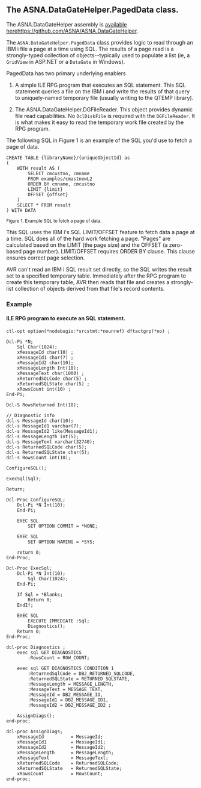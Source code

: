 
## The ASNA.DataGateHelper.PagedData class. 

The ASNA.DataGateHelper assembly is [available here]()https://github.com/ASNA/ASNA.DataGateHelper. 

The `ASNA.DataGateHelper.PagedData` class provides logic to read through an IBM i file a page at a time using SQL. The results of a page read is a strongly-typed collection of objects--typically used to populate a list (ie, a `GridView` in ASP.NET or a `DataGate` in Windows). 

PagedData has two primary underlying enablers

1. A simple ILE RPG program that executes an SQL statement. This SQL statement queries a file on the IBM i and write the results of that query to uniquely-named temporary file (usually writing to the QTEMP library).

2. The ASNA.DataGateHelper.DGFileReader. This object provides dynamic file read capabilities. No `DclDiskFile` is required with the `DGFileReader`. It is what makes it easy to read the temporary work file created by the RPG program.

The following SQL in Figure 1 is an example of the SQL you'd use to fetch a page of data.

```
CREATE TABLE {libraryName}/{uniqueObjectId} as 
(
    WITH result AS ( 
        SELECT cmcustno, cmname 
        FROM examples/cmastnewL2 
        ORDER BY cmname, cmcustno 
        LIMIT {limit} 
        OFFSET {offset} 
    ) 
    SELECT * FROM result 
) WITH DATA
```

<small>Figure 1. Example SQL to fetch a page of data.</small>

This SQL uses the IBM i's SQL LIMIT/OFFSET feature to fetch data a page at a time. SQL does all of the hard work fetching a page. "Pages" are calculated based on the LIMIT (the page size) and the OFFSET (a zero-based page number). LIMIT/OFFSET requires ORDER BY clause. This clause ensures correct page selection. 

AVR can't read an IBM i SQL result set directly, so the SQL writes the result set to a specified temporary table. Immediately after the RPG program to create this temporary table, AVR then reads that file and creates a strongly-list collection of objects derived from that file's record contents. 

### Example





#### ILE RPG program to execute an SQL statement. 

```
ctl-opt option(*nodebugio:*srcstmt:*nounref) dftactgrp(*no) ;

Dcl-Pi *N;
    Sql Char(1024);
    xMessageId char(10) ;
    xMessageId1 char(7) ;
    xMessageId2 char(10);
    xMessageLength Int(10);
    xMessageText char(1000) ;
    xReturnedSQLCode char(5) ;
    xReturnedSQLState char(5) ;
    xRowsCount int(10) ;
End-Pi;

Dcl-S RowsReturned Int(10);

// Diagnostic info
dcl-s MessageId char(10);
dcl-s MessageId1 varchar(7);
dcl-s MessageId2 like(MessageId1);
dcl-s MessageLength int(5);
dcl-s MessageText varchar(32740);
dcl-s ReturnedSQLCode char(5);
dcl-s ReturnedSQLState char(5);
dcl-s RowsCount int(10);

ConfigureSQL();

ExecSql(Sql);

Return;

Dcl-Proc ConfigureSQL;
    Dcl-Pi *N Int(10);
    End-Pi;

    EXEC SQL
        SET OPTION COMMIT = *NONE;

    EXEC SQL
        SET OPTION NAMING = *SYS;

    return 0;
End-Proc;

Dcl-Proc ExecSql;
    Dcl-Pi *N Int(10);
        Sql Char(1024);
    End-Pi;

    If Sql = *Blanks;
        Return 0;
    EndIf;

    EXEC SQL
        EXECUTE IMMEDIATE :Sql;
        Diagnostics();
    Return 0;
End-Proc;

dcl-proc Diagnostics ;
    exec sql GET DIAGNOSTICS
        :RowsCount = ROW_COUNT;

    exec sql GET DIAGNOSTICS CONDITION 1
        :ReturnedSqlCode = DB2_RETURNED_SQLCODE,
        :ReturnedSQLState = RETURNED_SQLSTATE,
        :MessageLength = MESSAGE_LENGTH,
        :MessageText = MESSAGE_TEXT,
        :MessageId = DB2_MESSAGE_ID,
        :MessageId1 = DB2_MESSAGE_ID1,
        :MessageId2 = DB2_MESSAGE_ID2 ;

    AssignDiags();
end-proc;

dcl-proc AssignDiags;
    xMessageId          = MessageId;
    xMessageId1         = MessageId1;
    xMessageId2         = MessageId2;
    xMessageLength      = MessageLength;
    xMessageText        = MessageText;
    xReturnedSQLCode    = ReturnedSQLCode;
    xReturnedSQLState   = ReturnedSQLState;
    xRowsCount          = RowsCount;
end-proc;
```